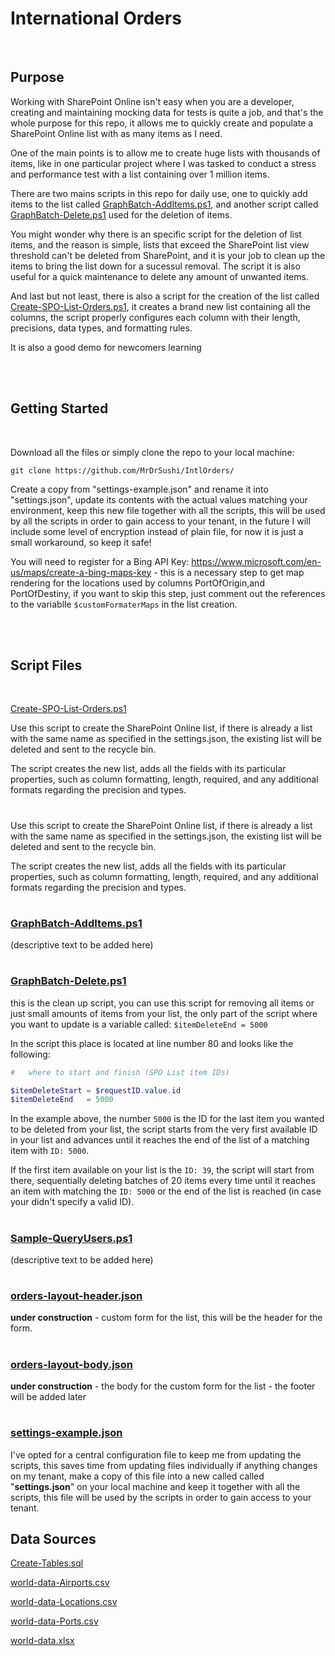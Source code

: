 # **International Orders**

<br>

## **Purpose**

Working with SharePoint Online isn't easy when you are a developer, creating and maintaining mocking data for tests is quite a job, and that's the whole purpose for this repo, it allows me to quickly create and populate a SharePoint Online list with as many items as I need.

One of the main points is to allow me to create huge lists with thousands of items, like in one particular project where I was tasked to conduct a stress and performance test with a list containing over 1 million items.

There are two mains scripts in this repo for daily use, one to quickly add items to the list called  [GraphBatch-AddItems.ps1](GraphBatch-AddItems.ps1), and another script called [GraphBatch-Delete.ps1](GraphBatch-Delete.ps1) used for the deletion of items.

You might wonder why there is an specific script for the deletion of list items, and the reason is simple, lists that exceed the SharePoint list view threshold can't be deleted from SharePoint, and it is your job to clean up the items to bring the list down for a sucessul removal. The script it is also useful for a quick maintenance to delete any amount of unwanted items.

And last but not least, there is also a script for the creation of the list called [Create-SPO-List-Orders.ps1](Create-SPO-List-Orders.ps1), it creates a brand new list containing all the columns, the script properly configures each column with their length, precisions, data types, and formatting rules.

It is also a good demo for newcomers learning

<br>
<br>

## **Getting Started**

<br>

Download all the files or simply clone the repo to your local machine:

```
git clone https://github.com/MrDrSushi/IntlOrders/
```

Create a copy from "settings-example.json" and rename it into "settings.json", update its contents with the actual values matching your environment, keep this new file together with all the scripts, this will be used by all the scripts in order to gain access to your tenant, in the future I will include some level of encryption instead of plain file, for now it is just a small workaround, so keep it safe!

You will need to register for a Bing API Key: https://www.microsoft.com/en-us/maps/create-a-bing-maps-key - this is a necessary step to get map rendering for the locations used by columns PortOfOrigin,and PortOfDestiny, if you want to skip this step, just comment out the references to the variablle ```$customFormaterMaps``` in the list creation.

<br>
<br>

## **Script Files**

<br>

[Create-SPO-List-Orders.ps1](Create-SPO-List-Orders.ps1)

Use this script to create the SharePoint Online list, if there is already a list with the same name as specified in the settings.json, the existing list will be deleted and sent to the recycle bin.

The script creates the new list, adds all the fields with its particular properties, such as column formatting, length, required, and any additional formats regarding the precision and types.

#

Use this script to create the SharePoint Online list, if there is already a list with the same name as specified in the settings.json, the existing list will be deleted and sent to the recycle bin.

The script creates the new list, adds all the fields with its particular properties, such as column formatting, length, required, and any additional formats regarding the precision and types.

#

### [GraphBatch-AddItems.ps1](GraphBatch-AddItems.ps1)

(descriptive text to be added here)

#

### [GraphBatch-Delete.ps1](GraphBatch-Delete.ps1)

this is the clean up script, you can use this script for removing all items or just small amounts of items from your list, the only part of the script where you want to update is a variable called: ```$itemDeleteEnd = 5000```

In the script this place is located at line number 80 and looks like the following:

```powershell
#   where to start and finish (SPO List item IDs)

$itemDeleteStart = $requestID.value.id
$itemDeleteEnd   = 5000
```

In the example above, the number ```5000``` is the ID for the last item you wanted to be deleted from your list, the script starts from the very first available ID in your list and advances until it reaches the end of the list of a matching item with ```ID: 5000```.

If the first item available on your list is the ```ID: 39```, the script will start from there, sequentially deleting batches of 20 items every time until it reaches an item with matching the ```ID: 5000``` or the end of the list is reached (in case your didn't specify a valid ID).

#

### [Sample-QueryUsers.ps1](Sample-QueryUsers.ps1)

(descriptive text to be added here)

#

### [orders-layout-header.json](orders-layout-header.json)

**under construction** - custom form for the list, this will be the header for the form.

#

### [orders-layout-body.json](orders-layout-body.json)

**under construction** - the body for the custom form for the list - the footer will be added later

#

### [settings-example.json](settings-example.json)

I've opted for a central configuration file to keep me from updating the scripts, this saves time from updating files individually if anything changes on my tenant, make a copy of this file into a new called called "**settings.json**" on your local machine and keep it together with all the scripts, this file will be used by the scripts in order to gain access to your tenant.

## **Data Sources**

[Create-Tables.sql](Create-Tables.sql)

[world-data-Airports.csv](world-data-Airports.csv)

[world-data-Locations.csv](world-data-Locations.csv)

[world-data-Ports.csv](world-data-Ports.csv)

[world-data.xlsx](world-data.xlsx)

